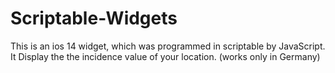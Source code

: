 # Scriptable-Widgets
This is an ios 14 widget, which was programmed in scriptable by JavaScript. It Display the the incidence value of your location. (works only in Germany)
